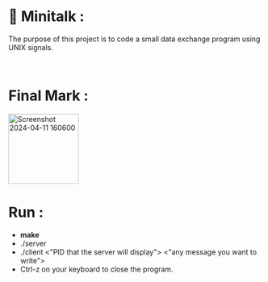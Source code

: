 <h1>📖 Minitalk :</h1>
<p>The purpose of this project is to code a small data exchange program using UNIX signals.</p><br>
<h1>Final Mark :</h1>
<img width="139" alt="Screenshot 2024-04-11 160600" src="https://github.com/AliAkouhar/minitalk_42/assets/133344572/d54164ef-dcdb-4f87-9ea4-9e472c8389c9">
<h1>Run :</h1>
<ul>
  <li><b>make</b></li>
  <li>./server</li>
  <li>./client <"PID that the server will display"> <"any message you want to write"></li>
  <li> Ctrl-z on your keyboard to close the program.</li>
</ul>
